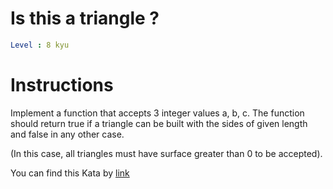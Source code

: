 # Is this a triangle ?

```yaml
Level : 8 kyu
```

# Instructions

Implement a function that accepts 3 integer values a, b, c. The function should return true if a triangle can be built with the sides of given length and false in any other case.

(In this case, all triangles must have surface greater than 0 to be accepted).

You can find this Kata by [link](https://www.codewars.com/kata/56606694ec01347ce800001b/train/cpp)